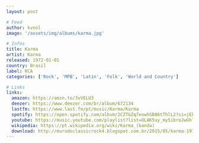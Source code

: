 ```yaml
---
layout: post

# Feed
author: kvnol
image: '/assets/img/albums/karma.jpg'

# Infos
title: Karma
artist: Karma
released: 1972-01-01
country: Brasil
label: RCA
categories: ['Rock', 'MPB', 'Latin', 'Folk', 'World and Country']

# Links
links:
  amazon: https://amzn.to/3vVELU3
  deezer: https://www.deezer.com/br/album/672134
  lastfm: https://www.last.fm/pt/music/Karma/Karma
  spotify: https://open.spotify.com/album/2CZTGZq7eowhSB86tThlL2?si=jEkFYpzeR7mzm6mcakOWfw
  youtube: https://music.youtube.com/playlist?list=OLAK5uy_my5ibroJwGhlz5ZoerYEJGPzfEAPqaMp4
  wikipedia: https://pt.wikipedia.org/wiki/Karma_(banda)
  download: http://murodoclassicrock4.blogspot.com.br/2015/05/karma-1972.html
---
```


